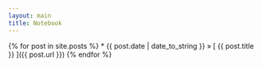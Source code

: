 ```yaml
---
layout: main
title: Notebook
---
```


{% for post in site.posts %} * {{ post.date | date_to_string }} &raquo; [ {{ post.title }} ]({{ post.url }})
{% endfor %}

